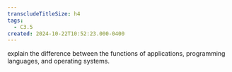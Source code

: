 ```yaml
---
transcludeTitleSize: h4
tags:
  - C3.5
created: 2024-10-22T10:52:23.000-0400
---
```

explain the difference between the functions of applications, programming languages, and operating systems.